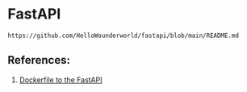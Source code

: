 # FastAPI

    https://github.com/HelloWounderworld/fastapi/blob/main/README.md

## References:

1. [Dockerfile to the FastAPI][1]

[1]: https://github.com/tiangolo/uvicorn-gunicorn-docker/blob/master/docker-images/python3.11-slim.dockerfile
